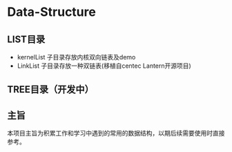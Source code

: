 # Data-Structure

## LIST目录
- kernelList 子目录存放内核双向链表及demo
- LinkList 子目录存放一种双链表(移植自centec Lantern开源项目)

## TREE目录（开发中）


## 主旨
本项目主旨为积累工作和学习中遇到的常用的数据结构，以期后续需要使用时直接参考。
